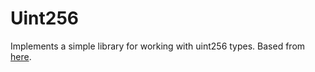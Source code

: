 # Uint256 

Implements a simple library for working with uint256 types.
Based from [here](https://github.com/bitcoin/bitcoin/blob/master/src/arith_uint256.h).
